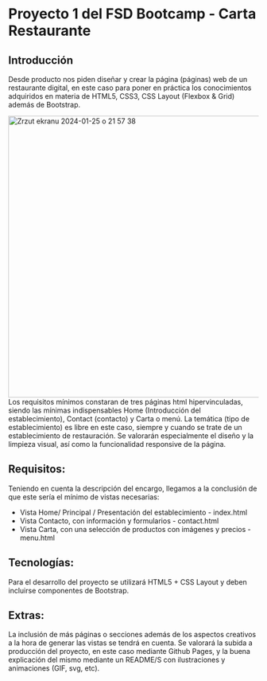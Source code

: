 <h1>Proyecto 1 del FSD Bootcamp - Carta Restaurante</h1>


<h2>Introducción</h2>

Desde producto nos piden diseñar y crear la página (páginas) web de un
restaurante digital, en este caso para poner en práctica los conocimientos adquiridos
en materia de HTML5, CSS3, CSS Layout (Flexbox & Grid) además de Bootstrap.

<img width="566" alt="Zrzut ekranu 2024-01-25 o 21 57 38" src="https://github.com/SergioTorresGarcia/Proyecto1-CartaRestaurante/assets/90457425/2321edab-10f8-4cb1-a763-6005706d5940">
<br>
Los requisitos mínimos constaran de tres páginas html hipervinculadas,
siendo las mínimas indispensables Home (Introducción del establecimiento),
Contact (contacto) y Carta o menú.
La temática (tipo de establecimiento) es libre en este caso, siempre y cuando
se trate de un establecimiento de restauración.
Se valorarán especialmente el diseño y la limpieza visual, así como la
funcionalidad responsive de la página.

<h2>Requisitos:</h2>
Teniendo en cuenta la descripción del encargo, llegamos a la conclusión de
que este sería el mínimo de vistas necesarias:

- Vista Home/ Principal / Presentación del establecimiento - index.html
- Vista Contacto, con información y formularios - contact.html
- Vista Carta, con una selección de productos con imágenes y precios - menu.html

<h2>Tecnologías:</h2>
Para el desarrollo del proyecto se utilizará HTML5 + CSS Layout y deben
incluirse componentes de Bootstrap.

<h2>Extras:</h2>
La inclusión de más páginas o secciones además de los aspectos creativos a
la hora de generar las vistas se tendrá en cuenta.
Se valorará la subida a producción del proyecto, en este caso mediante
Github Pages, y la buena explicación del mismo mediante un README/S con
ilustraciones y animaciones (GIF, svg, etc).
